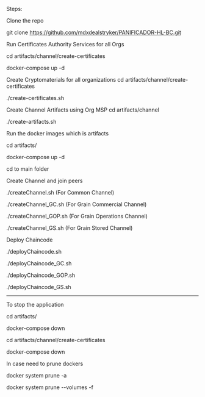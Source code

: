 Steps:

Clone the repo

git clone https://github.com/mdxdealstryker/PANIFICADOR-HL-BC.git

Run Certificates Authority Services for all Orgs

cd artifacts/channel/create-certificates

docker-compose up -d

Create Cryptomaterials for all organizations
cd artifacts/channel/create-certificates

./create-certificates.sh 

Create Channel Artifacts using Org MSP
cd artifacts/channel

./create-artifacts.sh 

Run the docker images which is artifacts

cd artifacts/

docker-compose up -d

cd to main folder

Create Channel and join peers

./createChannel.sh (For Common Channel) 

./createChannel_GC.sh  (For Grain Commercial Channel)

./createChannel_GOP.sh  (For Grain Operations Channel)

./createChannel_GS.sh   (For Grain Stored Channel)

Deploy Chaincode

./deployChaincode.sh

./deployChaincode_GC.sh

./deployChaincode_GOP.sh

./deployChaincode_GS.sh

----------
To stop the application

cd artifacts/

docker-compose down

cd artifacts/channel/create-certificates

docker-compose down

In case need to prune dockers

docker system prune -a

docker system prune --volumes -f





